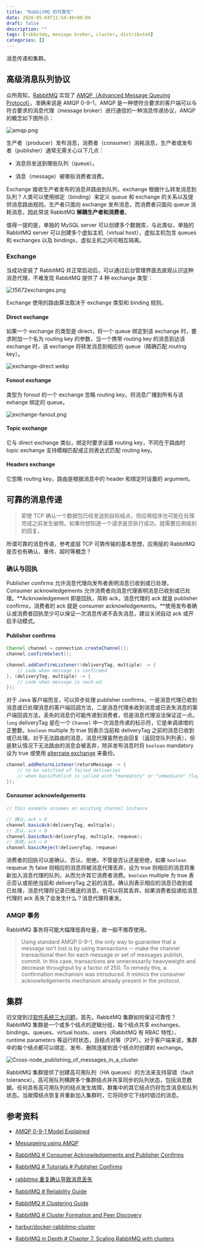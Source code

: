 ```yaml
---
title: "RabbitMQ 的可靠性"
date: 2020-05-04T11:54:46+08:00
draft: false
description: ""
tags: [rabbitmq, message broker, cluster, distributed]
categories: []
---
```


消息传递和集群。

<!--more-->

## 高级消息队列协议

众所周知，[RabbitMQ](https://www.rabbitmq.com/) 实现了 [AMQP（Advanced Message Queuing Protocol）](https://en.wikipedia.org/wiki/Advanced_Message_Queuing_Protocol)，准确来说是 AMQP 0-9-1，AMQP 是一种使符合要求的客户端可以与符合要求的消息代理（message broker）进行通信的一种消息传递协议，AMQP 的概念如下图所示：

![amqp.png](/img/rabbitmq/amqp.png)

生产者（producer）发布消息，消费者（consumer）消耗消息，生产者或发布者（publisher）通常无需关心以下几点：

- 消息将发送到哪些队列（queue）。

- 消息（message）被哪些消费者消费。

Exchange 接收生产者发布的消息并路由到队列，exchange 根据什么转发消息到队列？人类可以使用绑定（binding）来定义 queue 和 exchange 的关系以及提供消息路由规则。生产者只面向 exchange 发布消息，而消费者只面向 queue 消耗消息，因此常说 RabbitMQ **解耦生产者和消费者**。

值得一提的是，单独的 MySQL server 可以创建多个数据库，与此类似，单独的 RabbitMQ server 可以创建多个虚拟主机（virtual host），虚拟主机包含 queues 和 exchanges 以及 bindings，虚拟主机之间可相互隔离。

### Exchange

当成功安装了 RabbitMQ 并正常启动后，可以通过后台管理界面去直观认识这种消息代理，不难发现 RabbitMQ 提供了 4 种 exchange 类型：

![15672exchanges.png](/img/rabbitmq/15672exchanges.png)

Exchange 使用的路由算法取决于 exchange 类型和 binding 规则。

#### Direct exchange

如果一个 exchange 的类型是 direct，将一个 queue 绑定到该 exchange 时，要求附加一个名为 routing key 的参数，当一个携带 routing key 的消息到达该 exchange 时，该 exchange 将转发消息到相应的 queue（精确匹配 routing key）。

![exchange-direct.webp](/img/rabbitmq/exchange-direct.webp)

#### Fonout exchange

类型为 fonout 的一个 exchange 忽略 routing key，将消息广播到所有与该 exhange 绑定的 queue。

![exchange-fanout.png](/img/rabbitmq/exchange-fanout.webp)

#### Topic exchange

它与 direct exchange 类似，绑定时要求设置 routing key，不同在于路由时 topic exchange 支持模糊匹配或正则表达式匹配 routing key。

#### Headers exchange

它忽略 routing key，路由是根据消息中的 header 和绑定时设置的 argument。

## 可靠的消息传递

> 即使 TCP 确认一个数据包已经发送到目标结点，但应用程序也可能在处理完成之前发生崩愤。如果你想知道一个请求是否执行成功，就需要应用级别的回复。

所谓可靠的消息传递，参考底层 TCP 可靠传输的基本思想，应用层的 RabbitMQ 是否也有确认、重传、超时等概念？

### 确认与回执

Publisher confirms 允许消息代理向发布者表明消息已收到或已处理，Consumer acknowledgements 允许消费者向消息代理表明消息已收到或已处理。**Acknowledgement 即是回执，简称 ack，消息代理的 ack 就是 publisher confirms，消费者的 ack 就是 consumer acknowledgements。**使用发布者确认或消费者回执至少可以保证一次消息传递不丢失消息，建议关闭自动 ack 或开启手动模式。

#### Publisher confirms

```java
Channel channel = connection.createChannel();
channel.confirmSelect();

channel.addConfirmListener((deliveryTag, multiple) -> {
    // code when message is confirmed
}, (deliveryTag, multiple) -> {
    // code when message is nack-ed
});
```

对于 Java 客户端而言，可以异步处理 publisher confirms，一是消息代理已收到消息或已处理消息的客户端回调方法，二是消息代理未收到消息或已丢失消息的客户端回调方法，丢失的消息仍可能传递到消费者，但是消息代理没法保证这一点。`long` deliveryTag 是在一个 `Channel` 中一次消息传递的标示符，它是单调递增的正整数。`boolean` multiple 为 true 则表示当前和 deliveryTag 之前的消息已收到或已处理。对于无法路由的消息，消息代理虽然也会回复（返回空队列列表），但是默认情况下无法路由的消息会被丢弃，除非发布消息时将 `boolean` mandatory 设为 true 或使用 [alternate exchange](https://www.rabbitmq.com/ae.html) 来备份。

```java
channel.addReturnListener(returnMessage -> {
    // to be notified of failed deliveries
    // when basicPublish is called with "mandatory" or "immediate" flags set
});
```

#### Consumer acknowledgements

```java
// this example assumes an existing channel instance

// 确认，ack > 0
channel.basicAck(deliveryTag, multiple);
// 否认，ack < 0
channel.basicNack(deliveryTag, multiple, requeue);
// 拒绝，ack < 0
channel.basicReject(deliveryTag, requeue)
```

消费者的回执可以是确认、否认、拒绝。不管是否认还是拒绝，如果 `boolean` requeue 为 false 则相应的消息将被消息代理丢弃，设为 true 则相应的消息将重新加入消息代理的队列，从而允许其它消费者消费。`boolean` multiple 为 true 表示否认或拒绝当前和 deliveryTag 之前的消息。确认则表示相应的消息已收到或已处理，消息代理将记录已推送的消息，也可以将其丢弃。如果消费者投递给消息代理的 ack 丢失了会发生什么？消息代理将重发。

### AMQP 事务

RabbitMQ 事务将可能大幅降低吞吐量，故一般不推荐使用。

> Using standard AMQP 0-9-1, the only way to guarantee that a message isn't lost is by using transactions -- make the channel transactional then for each message or set of messages publish, commit. In this case, transactions are unnecessarily heavyweight and decrease throughput by a factor of 250. To remedy this, a confirmation mechanism was introduced. It mimics the consumer acknowledgements mechanism already present in the protocol.

## 集群

旧文提到过[软件系统三大问题](https://h2cone.github.io/post/2020/03/distributed-cache/#%E8%BD%AF%E4%BB%B6%E7%B3%BB%E7%BB%9F%E4%B8%89%E5%A4%A7%E9%97%AE%E9%A2%98)，首先，RabbitMQ 集群如何保证可靠性？RabbitMQ 集群是一个或多个结点的逻辑分组，每个结点共享 exchanges、bindings、queues、virtual hosts、users（RabbitMQ 有 RBAC 特性）、runtime parameters 等运行时状态，且结点对等（P2P）。对于客户端来说，集群中的每个结点都可以绑定、发布、删除连接到首个结点时创建的 exchange。

![Cross-node_publishing_of_messages_in_a_cluster](/img/rabbitmq/Cross-node_publishing_of_messages_in_a_cluster.jpg)

RabbitMQ 集群提供了创建高可用队列（HA queues）的方法来支持容错（fault tolerance）。高可用队列横跨多个集群结点并共享同步的队列状态，包括消息数据。任何具有高可用队列的结点发生故障，群集中的其它结点仍将包含消息和队列状态。当故障结点恢复并重新加入集群时，它将同步它下线时错过的消息。

## 参考资料

- [AMQP 0-9-1 Model Explained](https://www.rabbitmq.com/tutorials/amqp-concepts.html)

- [Messageing using AMQP](https://www.slideshare.net/rahula24/amqp-basic)

- [RabbitMQ # Consumer Acknowledgements and Publisher Confirms](https://www.rabbitmq.com/confirms.html)

- [RabbitMQ # Tutorials # Publisher Confirms](https://www.rabbitmq.com/tutorials/tutorial-seven-java.html)

- [rabbitmq 重复确认导致消息丢失](https://www.cnblogs.com/littleatp/p/6087856.html)

- [RabbitMQ # Reliability Guide](https://www.rabbitmq.com/reliability.html)

- [RabbitMQ # Clustering Guide](https://www.rabbitmq.com/clustering.html)

- [RabbitMQ # Cluster Formation and Peer Discovery](https://www.rabbitmq.com/cluster-formation.html)

- [harbur/docker-rabbitmq-cluster](https://github.com/harbur/docker-rabbitmq-cluster)

- [RabbitMQ in Depth # Chapter 7. Scaling RabbitMQ with clusters](https://livebook.manning.com/book/rabbitmq-in-depth/chapter-7/1)
